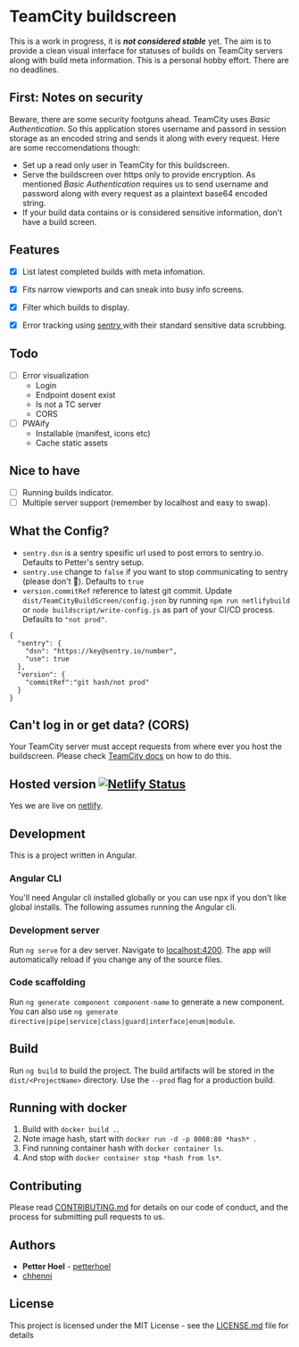 # TeamCity buildscreen
This is a work in progress, it is **_not considered stable_** yet. The aim is to provide a clean visual interface for statuses of builds on TeamCity servers along with build meta information. This is a personal hobby effort. There are no deadlines.

## First: Notes on security
Beware, there are some security footguns ahead. TeamCity uses _Basic Authentication_. So this application stores username and passord in session storage as an encoded string and sends it along with every request. Here are some reccomendations though:
- Set up a read only user in TeamCity for this buildscreen.
- Serve the buildscreen over https only to provide encryption. As mentioned _Basic Authentication_ requires us to send username and password along with every request as a plaintext base64 encoded string. 
- If your build data contains or is considered sensitive information, don't have a build screen.

## Features
- [x] List latest completed builds with meta infomation.
- [x] Fits narrow viewports and can sneak into busy info screens.
- [x] Filter which builds to display.
- [x] Error tracking using [sentry ](https://sentry.io/) with their standard sensitive data scrubbing.


## Todo
- [ ] Error visualization
    - Login
    - Endpoint dosent exist
    - Is not a TC server
    - CORS
- [ ] PWAify
    - Installable (manifest, icons etc)
    - Cache static assets

## Nice to have
- [ ] Running builds indicator.
- [ ] Multiple server support (remember by localhost and easy to swap).

## What the Config?
- `sentry.dsn` is a sentry spesific url used to post errors to sentry.io. Defaults to Petter's sentry setup.
- `sentry.use` change to `false` if you want to stop communicating to sentry (please don't 🙏). Defaults to `true`
- `version.commitRef` reference to latest git commit. Update `dist/TeamCityBuildScreen/config.json` by running `npm run netlifybuild` or `node buildscript/write-config.js` as part of your CI/CD process. Defaults to `"not prod"`.
```
{
  "sentry": {
    "dsn": "https://key@sentry.io/number",
    "use": true
  },
  "version": {
    "commitRef":"git hash/not prod"
  }
}

```

## Can't log in or get data? (CORS)
Your TeamCity server must accept requests from where ever you host the buildscreen. Please check [TeamCity docs](https://confluence.jetbrains.com/display/TCD18/REST+API#RESTAPI-CORSSupport) on how to do this.

## Hosted version [![Netlify Status](https://api.netlify.com/api/v1/badges/ad6c1e2f-621d-4c6d-b9e8-77ee005f8294/deploy-status)](https://app.netlify.com/sites/buildscreen/deploys)
Yes we are live on [netlify](https://buildscreen.netlify.com/).

## Development
This is a project written in Angular.

### Angular CLI
You'll need Angular cli installed globally or you can use npx if you don't like global installs. The following assumes running the Angular cli.

### Development server
Run `ng serve` for a dev server. Navigate to [localhost:4200](http://localhost:4200/). The app will automatically reload if you change any of the source files.

### Code scaffolding
Run `ng generate component component-name` to generate a new component. You can also use `ng generate directive|pipe|service|class|guard|interface|enum|module`.

## Build
Run `ng build` to build the project. The build artifacts will be stored in the `dist/<ProjectName>` directory. Use the `--prod` flag for a production build.

## Running with docker
1. Build with `docker build .`.
1. Note image hash, start with `docker run -d -p 8008:80 *hash* `.
1. Find running container hash with `docker container ls`.
1. And stop with `docker container stop *hash from ls*`.

## Contributing
Please read [CONTRIBUTING.md](CONTRIBUTING.md) for details on our code of conduct, and the process for submitting pull requests to us.

## Authors
* **Petter Hoel** - [petterhoel](https://github.com/petterhoel/)
* [chhenni](https://github.com/chhenni)

## License
This project is licensed under the MIT License - see the [LICENSE.md](LICENSE.md) file for details